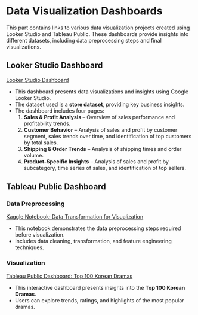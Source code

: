 # Data Visualization Dashboards

This part contains links to various data visualization projects created using Looker Studio and Tableau Public. These dashboards provide insights into different datasets, including data preprocessing steps and final visualizations.

## Looker Studio Dashboard
[Looker Studio Dashboard](https://lookerstudio.google.com/reporting/af1bd671-1a0d-403c-aa49-cc499cbc44d9/page/9y4WE)
- This dashboard presents data visualizations and insights using Google Looker Studio.
- The dataset used is a **store dataset**, providing key business insights.
- The dashboard includes four pages:
  1. **Sales & Profit Analysis** – Overview of sales performance and profitability trends.
  2. **Customer Behavior** – Analysis of sales and profit by customer segment, sales trends over time, and identification of top customers by total sales.
  3. **Shipping & Order Trends** – Analysis of shipping times and order volume.
  4. **Product-Specific Insights** – Analysis of sales and profit by subcategory, time series of sales, and identification of top sellers.

## Tableau Public Dashboard
### Data Preprocessing
[Kaggle Notebook: Data Transformation for Visualization](https://www.kaggle.com/code/pornnapatketplung/data-transformation-for-visualization)
- This notebook demonstrates the data preprocessing steps required before visualization.
- Includes data cleaning, transformation, and feature engineering techniques.

### Visualization
[Tableau Public Dashboard: Top 100 Korean Dramas](https://public.tableau.com/views/Top100KoreanDramas_17330583328640/DramaTrendsandHighlights?:language=en-GB&:sid=&:redirect=auth&:display_count=n&:origin=viz_share_link)
- This interactive dashboard presents insights into the **Top 100 Korean Dramas**.
- Users can explore trends, ratings, and highlights of the most popular dramas.



